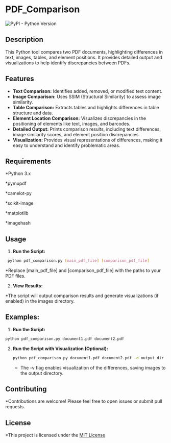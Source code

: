 # PDF_Comparison
![PyPI - Python Version](https://img.shields.io/pypi/pyversions/PyMuPDF?style=flat-square&labelColor=black&color=grey&link=https%3A%2F%2Fpymupdf.readthedocs.io%2Fen%2Flatest%2F)
## Description

This Python tool compares two PDF documents, highlighting differences in text, images, tables, and element positions. It provides detailed output and visualizations to help identify discrepancies between PDFs.

## Features

* **Text Comparison:** Identifies added, removed, or modified text content.
* **Image Comparison:** Uses SSIM (Structural Similarity) to assess image similarity.
* **Table Comparison:** Extracts tables and highlights differences in table structure and data.
* **Element Location Comparison:** Visualizes discrepancies in the positioning of elements like text, images, and barcodes.
* **Detailed Output:** Prints comparison results, including text differences, image similarity scores, and element position discrepancies.
* **Visualization:** Provides visual representations of differences, making it easy to understand and identify problematic areas.


## Requirements
 *Python 3.x
 
 *pymupdf
 
 *camelot-py
 
 *scikit-image
 
 *matplotlib
 
 *imagehash

## Usage
 1. **Run the Script:**
  ```Bash
   python pdf_comparison.py [main_pdf_file] [comparison_pdf_file]
  ```
  *Replace [main_pdf_file] and [comparison_pdf_file] with the paths to your PDF files.
 
 2. **View Results:**
    
   *The script will output comparison results and generate visualizations (if enabled) in the images directory. 

## Examples:

 1. **Run the Script:**

  ```Bash
  python pdf_comparison.py document1.pdf document2.pdf
  ```

2. **Run the Script with Visualization (Optional):**

   ```Bash
   python pdf_comparison.py document1.pdf document2.pdf -o output_dir -v
   ```

   * The -v flag enables visualization of the differences, saving images to the output directory.
     

## Contributing
   *Contributions are welcome! Please feel free to open issues or submit pull requests.

## License
   *This project is licensed under the [MIT License](https://opensource.org/license/mit)

